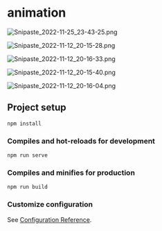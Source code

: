 # animation

![Snipaste_2022-11-25_23-43-25.png](http://tva1.sinaimg.cn/large/006QQPIfly1h8rxir9k6aj31gn0psqrc.jpg)

![Snipaste_2022-11-12_20-15-28.png](http://tva1.sinaimg.cn/large/006QQPIfly1haql1bd8exj31fn0pcnhk.jpg)

![Snipaste_2022-11-12_20-16-33.png](http://tva1.sinaimg.cn/large/006QQPIfly1haql1o2xvmj31eg0pih8n.jpg)

![Snipaste_2022-11-12_20-15-40.png](http://tva1.sinaimg.cn/large/006QQPIfly1haql2buqqhj31ek0oytfj.jpg)

![Snipaste_2022-11-12_20-16-04.png](http://tva1.sinaimg.cn/large/006QQPIfly1haql2uke2zj31dr0m6dj4.jpg)

## Project setup
```
npm install
```

### Compiles and hot-reloads for development
```
npm run serve
```

### Compiles and minifies for production
```
npm run build
```

### Customize configuration
See [Configuration Reference](https://cli.vuejs.org/config/).


